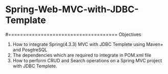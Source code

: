# Spring-Web-MVC-with-JDBC-Template
#=====================================
Objectives

1) How to integrate Spring(4.3.3) MVC with JDBC Templete  using Maven+ and PosgtreSQL
2) The dependencies which are required to integrate in POM.xml file
3) How to perform CRUD and Search operations on a Spring MVC project with JDBC Templete.
